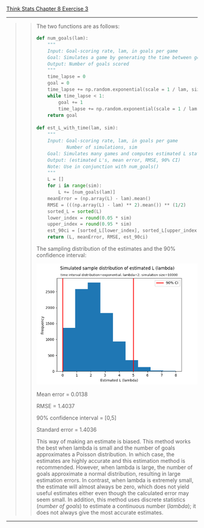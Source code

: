 [Think Stats Chapter 8 Exercise 3](http://greenteapress.com/thinkstats2/html/thinkstats2009.html#toc77)

---

>> The two functions are as follows:  
>> ```python  
>> def num_goals(lam):
>>     """
>>     Input: Goal-scoring rate, lam, in goals per game
>>     Goal: Simulates a game by generating the time between goals until the total time exceeds 1 game
>>     Output: Number of goals scored
>>     """
>>     time_lapse = 0
>>     goal = 0
>>     time_lapse += np.random.exponential(scale = 1 / lam, size = 1)
>>     while time_lapse < 1:
>>         goal += 1
>>         time_lapse += np.random.exponential(scale = 1 / lam, size = 1)
>>     return goal
>>   
>> def est_L_with_time(lam, sim):
>>     """
>>     Input: Goal-scoring rate, lam, in goals per game
>>            Number of simulations, sim
>>     Goal: Simulates many games and computes estimated L statistics
>>     Output: (estimated L's, mean error, RMSE, 90% CI)
>>     Note: Use in conjunction with num_goals()
>>     """
>>     L = []
>>     for i in range(sim):
>>         L += [num_goals(lam)]
>>     meanError = (np.array(L) - lam).mean()
>>     RMSE = (((np.array(L) - lam) ** 2).mean()) ** (1/2)
>>     sorted_L = sorted(L)
>>     lower_index = round(0.05 * sim)
>>     upper_index = round(0.95 * sim)
>>     est_90ci = [sorted_L[lower_index], sorted_L[upper_index]]
>>     return (L, meanError, RMSE, est_90ci)
>> ```  
>>   
>> The sampling distribution of the estimates and the 90% confidence interval:  
>>
>> ![metis_hw07_ex8_3](metis_hw07_ex8_3.png)  
>>   
>> Mean error = 0.0138  
>>   
>> RMSE = 1.4037   
>>   
>> 90% confidence interval = [0,5]   
>>    
>> Standard error = 1.4036  
>>   
>> This way of making an estimate is biased. This method works the best when lambda is small and the number of goals approximates a Poisson distribution. In which case, the estimates are highly accurate and this estimation method is recommended. However, when lambda is large, the number of goals approximate a normal distribution, resulting in large estimation errors. In contrast, when lambda is extremely small, the estimate will almost always be zero, which does not yield useful estimates either even though the calculated error may seem small. In addition, this method uses discrete statistics (*number of goals*) to estimate a continuous number (*lambda*); it does not always give the most accurate estimates.

---
